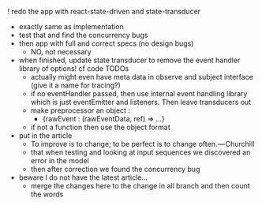 ! redo the app with react-state-driven and state-transducer
  - exactly same as implementation
  - test that and find the concurrency bugs
- then app with full and correct specs (no design bugs)
  - NO, not necessary
- when finished, update state transducer to remove the event handler library of options! cf code 
TODOs
  - actually might even have meta data in observe and subject interface (give it a name for 
  tracing?)
  - if no eventHandler passed, then use internal event handling library which is just 
  eventEmitter and listeners. Then leave transducers out
  - make preprocessor an object :
    - {rawEvent : (rawEventData, ref) => ...}
  - if not a function then use the object format
- put in the article
  - To improve is to change; to be perfect is to change often. — Churchill
  - that when testing and looking at input sequences we discovered an error in the model
  - then after correction we found the concurrency bug
- beware I do not have the latest article...
  - merge the changes here to the change in all branch and then count the words
